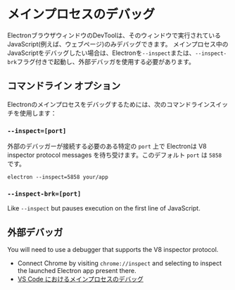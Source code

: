 # メインプロセスのデバッグ

ElectronブラウザウィンドウのDevToolは、そのウィンドウで実行されているJavaScript(例えば、ウェブページ)のみデバッグできます。 メインプロセス中のJavaScriptをデバッグしたい場合は、Electronを`--inspect`または、`--inspect-brk`フラグ付きで起動し、外部デバッガを使用する必要があります。

## コマンドライン オプション

Electronのメインプロセスをデバッグするためには、次のコマンドラインスイッチを使用します：

### `--inspect=[port]`

外部のデバッガーが接続する必要のある特定の `port` 上で Electronは V8 inspector protocol messages を待ち受けます。このデフォルト `port` は `5858` です。

```shell
electron --inspect=5858 your/app
```

### `--inspect-brk=[port]`

Like `--inspect` but pauses execution on the first line of JavaScript.

## 外部デバッガ

You will need to use a debugger that supports the V8 inspector protocol.

- Connect Chrome by visiting `chrome://inspect` and selecting to inspect the launched Electron app present there.
- [VS Code におけるメインプロセスのデバッグ](debugging-main-process-vscode.md)